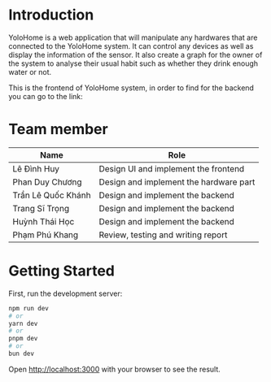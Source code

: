 # Introduction

YoloHome is a web application that will manipulate any hardwares that are connected to the YoloHome system. It can control any devices as well as display the information of the sensor. It also create a graph for the owner of the system to analyse their usual habit such as whether they drink enough water or not.

This is the frontend of YoloHome system, in order to find for the backend you can go to the link:

# Team member
|Name               |Role  | 
|-------------------|------|
|Lê Đình Huy    |Design UI and implement the frontend      |
|Phan Duy Chương |Design and implement the hardware part|
|Trần Lê Quốc Khánh  |Design and implement the backend      |
|Trang Sĩ Trọng   |Design and implement the backend   |
|Huỳnh Thái Học   |Design and implement the backend   |
|Phạm Phú Khang  |Review, testing and writing report      |

# Getting Started

First, run the development server:

```bash
npm run dev
# or
yarn dev
# or
pnpm dev
# or
bun dev
```

Open [http://localhost:3000](http://localhost:3000) with your browser to see the result.

